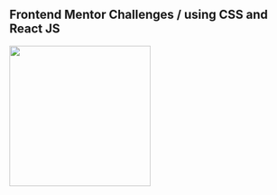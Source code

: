 ## Frontend Mentor Challenges / using CSS and React JS

<p align-items: center>
    <img src='./images/Screenshot-testimonial-01.png' width='250'>
</p>
<br/>
